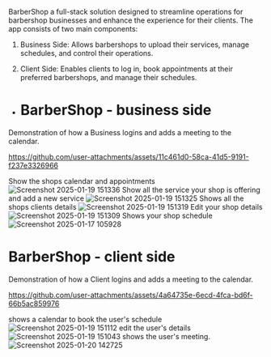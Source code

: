 BarberShop a full-stack solution designed to streamline operations for barbershop businesses and enhance the experience for their clients. The app consists of two main components:

1. Business Side: Allows barbershops to upload their services, manage schedules, and control their operations.

2. Client Side: Enables clients to log in, book appointments at their preferred barbershops, and manage their schedules.

- # BarberShop - business side

Demonstration of how a Business logins and adds a meeting to the calendar.

https://github.com/user-attachments/assets/11c461d0-58ca-41d5-9191-f237e3326966

Show the shops calendar and appointments
![Screenshot 2025-01-19 151336](https://github.com/user-attachments/assets/2f257bf6-93a2-42a2-a01a-ae4b20fd7e77)
Show all the service your shop is offering and add a new service
![Screenshot 2025-01-19 151325](https://github.com/user-attachments/assets/e58a0c77-b4dc-4619-9cf1-1cef07b7a07f)
Shows all the shops clients details
![Screenshot 2025-01-19 151319](https://github.com/user-attachments/assets/aef0371b-bbf4-4e08-9ab4-77cd142b9983)
Edit your shop details
![Screenshot 2025-01-19 151309](https://github.com/user-attachments/assets/ea5f8bce-5f0b-4f72-b4e9-d9777dbac526)
Shows your shop schedule
![Screenshot 2025-01-17 105928](https://github.com/user-attachments/assets/99f97b14-5092-4e78-9851-ce5ea82555e1)

# BarberShop - client side

Demonstration of how a Client logins and adds a meeting to the calendar.

https://github.com/user-attachments/assets/4a64735e-6ecd-4fca-bd6f-66b5ac859976

shows a calendar to book the user's schedule
![Screenshot 2025-01-19 151112](https://github.com/user-attachments/assets/f3e30392-0f85-4f64-a713-030502333b96)
edit the user's details
![Screenshot 2025-01-19 151043](https://github.com/user-attachments/assets/2a2e0e1f-c095-4b81-8bc3-03d78561a1cb)
shows the user's meeting.
![Screenshot 2025-01-20 142725](https://github.com/user-attachments/assets/d3c2e4e0-fb95-40bb-930c-e57386b58c9f)
